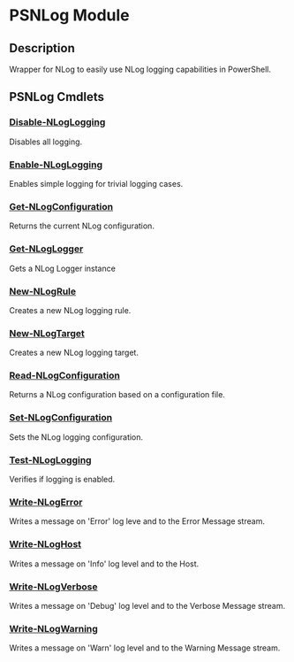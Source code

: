 ﻿---
Module Name: PSNLog
Module Guid: fe52b5c2-b2f8-4804-87c6-8606410b8f7d
Download Help Link: https://github.com/MaikKoster/PSNLog//blob/master/docs/PSNLog.md
Help Version: 0.1.0
Locale: en-US
---

# PSNLog Module
## Description
Wrapper for NLog to easily use NLog logging capabilities in PowerShell.

## PSNLog Cmdlets
### [Disable-NLogLogging](Disable-NLogLogging.md)
Disables all logging.

### [Enable-NLogLogging](Enable-NLogLogging.md)
Enables simple logging for trivial logging cases.

### [Get-NLogConfiguration](Get-NLogConfiguration.md)
Returns the current NLog configuration.

### [Get-NLogLogger](Get-NLogLogger.md)
Gets a NLog Logger instance

### [New-NLogRule](New-NLogRule.md)
Creates a new NLog logging rule.

### [New-NLogTarget](New-NLogTarget.md)
Creates a new NLog logging target.

### [Read-NLogConfiguration](Read-NLogConfiguration.md)
Returns a NLog configuration based on a configuration file.

### [Set-NLogConfiguration](Set-NLogConfiguration.md)
Sets the NLog logging configuration.

### [Test-NLogLogging](Test-NLogLogging.md)
Verifies if logging is enabled.

### [Write-NLogError](Write-NLogError.md)
Writes a message on 'Error' log leve and to the Error Message stream.

### [Write-NLogHost](Write-NLogHost.md)
Writes a message on 'Info' log level and to the Host.

### [Write-NLogVerbose](Write-NLogVerbose.md)
Writes a message on 'Debug' log level and to the Verbose Message stream.

### [Write-NLogWarning](Write-NLogWarning.md)
Writes a message on 'Warn' log level and to the Warning Message stream.


